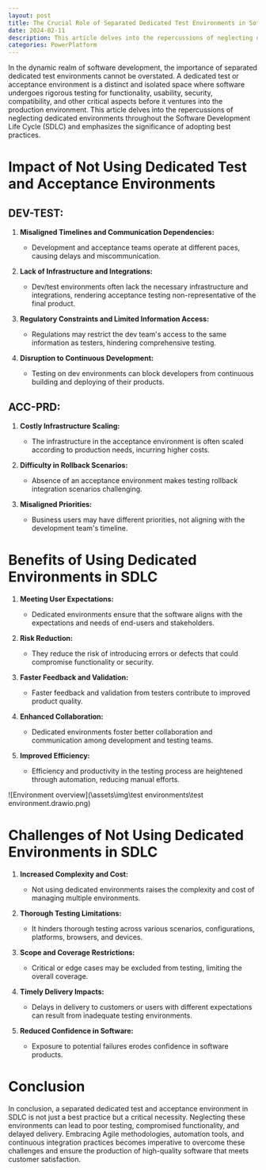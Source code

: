 ```yaml
---
layout: post
title: The Crucial Role of Separated Dedicated Test Environments in Software Development Life Cycle
date: 2024-02-11
description: This article delves into the repercussions of neglecting dedicated environments throughout the Software Development Life Cycle (SDLC) and emphasizes the significance of adopting best practices.
categories: PowerPlatform
---
```


In the dynamic realm of software development, the importance of separated dedicated test environments cannot be overstated. A dedicated test or acceptance environment is a distinct and isolated space where software undergoes rigorous testing for functionality, usability, security, compatibility, and other critical aspects before it ventures into the production environment. This article delves into the repercussions of neglecting dedicated environments throughout the Software Development Life Cycle (SDLC) and emphasizes the significance of adopting best practices.

# Impact of Not Using Dedicated Test and Acceptance Environments

## DEV-TEST:

1. **Misaligned Timelines and Communication Dependencies:**
   - Development and acceptance teams operate at different paces, causing delays and miscommunication.

2. **Lack of Infrastructure and Integrations:**
   - Dev/test environments often lack the necessary infrastructure and integrations, rendering acceptance testing non-representative of the final product.

3. **Regulatory Constraints and Limited Information Access:**
   - Regulations may restrict the dev team's access to the same information as testers, hindering comprehensive testing.

4. **Disruption to Continuous Development:**
   - Testing on dev environments can block developers from continuous building and deploying of their products.

## ACC-PRD:

1. **Costly Infrastructure Scaling:**
   - The infrastructure in the acceptance environment is often scaled according to production needs, incurring higher costs.

2. **Difficulty in Rollback Scenarios:**
   - Absence of an acceptance environment makes testing rollback integration scenarios challenging.

3. **Misaligned Priorities:**
   - Business users may have different priorities, not aligning with the development team's timeline.

# Benefits of Using Dedicated Environments in SDLC

1. **Meeting User Expectations:**
   - Dedicated environments ensure that the software aligns with the expectations and needs of end-users and stakeholders.

2. **Risk Reduction:**
   - They reduce the risk of introducing errors or defects that could compromise functionality or security.

3. **Faster Feedback and Validation:**
   - Faster feedback and validation from testers contribute to improved product quality.

4. **Enhanced Collaboration:**
   - Dedicated environments foster better collaboration and communication among development and testing teams.

5. **Improved Efficiency:**
   - Efficiency and productivity in the testing process are heightened through automation, reducing manual efforts.

![Environment overview](\assets\img\test environments\test environment.drawio.png)

# Challenges of Not Using Dedicated Environments in SDLC

1. **Increased Complexity and Cost:**
   - Not using dedicated environments raises the complexity and cost of managing multiple environments.

2. **Thorough Testing Limitations:**
   - It hinders thorough testing across various scenarios, configurations, platforms, browsers, and devices.

3. **Scope and Coverage Restrictions:**
   - Critical or edge cases may be excluded from testing, limiting the overall coverage.

4. **Timely Delivery Impacts:**
   - Delays in delivery to customers or users with different expectations can result from inadequate testing environments.

5. **Reduced Confidence in Software:**
   - Exposure to potential failures erodes confidence in software products.

# Conclusion

In conclusion, a separated dedicated test and acceptance environment in SDLC is not just a best practice but a critical necessity. Neglecting these environments can lead to poor testing, compromised functionality, and delayed delivery. Embracing Agile methodologies, automation tools, and continuous integration practices becomes imperative to overcome these challenges and ensure the production of high-quality software that meets customer satisfaction.



